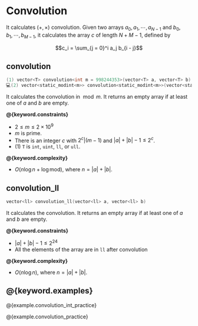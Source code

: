 # Convolution

It calculates $(+,\times)$ convolution. Given two arrays $a_0, a_1, \cdots, a_{N - 1}$ and $b_0, b_1, \cdots, b_{M - 1}$, it calculates the array $c$ of length $N + M - 1$, defined by

$$c_i = \sum_{j = 0}^i a_j b_{i - j}$$

## convolution

```cpp
(1) vector<T> convolution<int m = 998244353>(vector<T> a, vector<T> b)
💻(2) vector<static_modint<m>> convolution<static_modint<m>>(vector<static_modint<m>> a, vector<static_modint<m>> b)
```

It calculates the convolution in $\bmod m$. It returns an empty array if at least one of $a$ and $b$ are empty.

**@{keyword.constraints}**

- $2 \leq m \leq 2 \times 10^9$
- $m$ is prime.
- There is an integer $c$ with $2^c | (m - 1)$ and $|a| + |b| - 1 \leq 2^c$.
- (1) `T` is `int`, `uint`, `ll`, or `ull`.

**@{keyword.complexity}**

- $O(n\log{n} + \log{\mathrm{mod}})$, where $n = |a| + |b|$.

## convolution_ll

```cpp
vector<ll> convolution_ll(vector<ll> a, vector<ll> b)
```

It calculates the convolution. It returns an empty array if at least one of $a$ and $b$ are empty.

**@{keyword.constraints}**

- $|a| + |b| - 1 \leq 2^{24}$
- All the elements of the array are in `ll` after convolution

**@{keyword.complexity}**

- $O(n\log{n})$, where $n = |a| + |b|$.

## @{keyword.examples}

@{example.convolution_int_practice}

@{example.convolution_practice}
